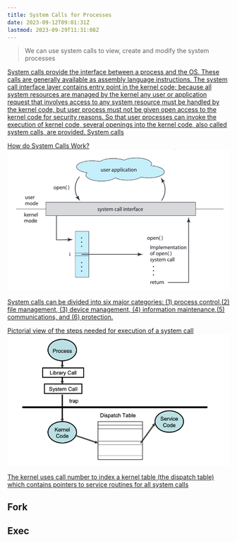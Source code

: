 ```yaml
---
title: System Calls for Processes
date: 2023-09-12T09:01:31Z
lastmod: 2023-09-29T11:31:08Z
---
```


> We can use system calls to view, create and modify the system processes

[System calls provide the interface between a process and the OS. These calls are generally available as assembly language instructions. The system call interface layer contains entry point in the kernel code; because all system resources are managed by the kernel any user or application request that involves access to any system resource must be handled by the kernel code, but user process must not be given open access to the kernel code for security reasons. So that user processes can invoke the execution of kernel code, several openings into the kernel code, also called system calls, are provided. System calls](assets/Operating%20Systems%20-%20CS604%20Handouts-20230917173807-mvuhx4l.pdf#page=15)

[How do System Calls Work?](assets/Abraham-Silberschatz-Operating-System-Concepts-10th-2018-20230917173659-aljli44.pdf#page=95)\
​![](assets/Abraham-Silberschatz-Operating-System-Concepts-10th-2018-P95-20230917181516-20230917181516-79phk0d.png)​

[System calls can be divided into six major categories: (1) process control,(2) file management, (3) device management, (4) information maintenance,(5) communications, and (6) protection.](assets/Abraham-Silberschatz-Operating-System-Concepts-10th-2018-20230917173659-aljli44.pdf#page=130)

[Pictorial view of the steps needed for execution of a system call](assets/Operating%20Systems%20-%20CS604%20Handouts-20230917173807-mvuhx4l.pdf#page=16)\
​![](assets/Operating%20Systems%20-%20CS604%20Handouts-P16-20230929113056-20230929113057-juqkgwd.png)​

[The kernel uses call number to index a kernel table (the dispatch table) which contains pointers to service routines for all system calls](assets/Operating%20Systems%20-%20CS604%20Handouts-20230917173807-mvuhx4l.pdf#page=16)

## Fork

## Exec
